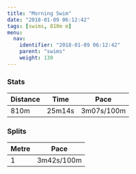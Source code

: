 ```yaml
---
title: "Morning Swim"
date: "2018-01-09 06:12:42"
tags: [swims, 810m m]
menu:
  nav:
    identifier: "2018-01-09 06:12:42"
    parent: "swims"
    weight: 130
---
```


### Stats

| Distance | Time | Pace |
|----------|------|------|
|810m|25m14s|3m07s/100m|

### Splits

| Metre | Pace |
|------|------|
|1|3m42s/100m|
